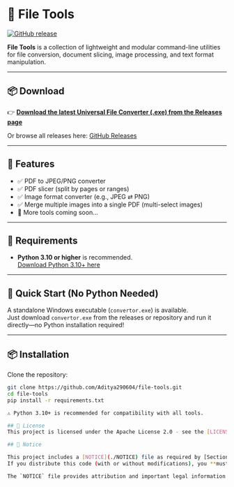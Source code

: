 # 📁 File Tools

[![GitHub release](https://img.shields.io/github/v/release/Aditya290604/file-tools?label=Download%20Latest%20Release)](https://github.com/Aditya290604/file-tools/releases/latest)

**File Tools** is a collection of lightweight and modular command-line utilities for file conversion, document slicing, image processing, and text format manipulation.

---

## 📦 Download

👉 [**Download the latest Universal File Converter (.exe) from the Releases page**](https://github.com/Aditya290604/file-tools/releases/latest)

Or browse all releases here: [GitHub Releases](https://github.com/Aditya290604/file-tools/releases)

---

## 🧰 Features

- ✅ PDF to JPEG/PNG converter
- ✅ PDF slicer (split by pages or ranges)
- ✅ Image format converter (e.g., JPEG ⇄ PNG)
- ✅ Merge multiple images into a single PDF (multi-select images)
- 🚀 More tools coming soon...

---
## 📝 Requirements

- **Python 3.10 or higher** is recommended.  
  [Download Python 3.10+ here](https://www.python.org/downloads/)

---

## 🚀 Quick Start (No Python Needed)

A standalone Windows executable (`convertor.exe`) is available.  
Just download `convertor.exe` from the releases or repository and run it directly—no Python installation required!

---

## 📦 Installation

Clone the repository:

```bash
git clone https://github.com/Aditya290604/file-tools.git
cd file-tools
pip install -r requirements.txt

⚠️ Python 3.10+ is recommended for compatibility with all tools.

## 📜 License  
This project is licensed under the Apache License 2.0 - see the [LICENSE](LICENSE) file for details.

## 📄 Notice

This project includes a [NOTICE](./NOTICE) file as required by [Section 4(d)](https://www.apache.org/licenses/LICENSE-2.0#conditions) of the Apache License 2.0.  
If you distribute this code (with or without modifications), you **must** include the `NOTICE` file along with the `LICENSE`.

The `NOTICE` file provides attribution and important legal information about this project and its origin.

